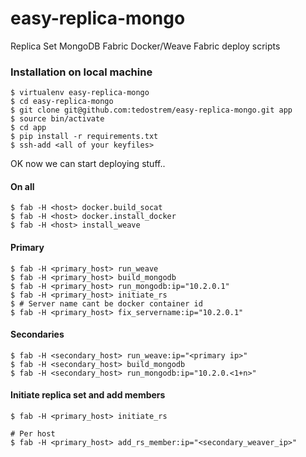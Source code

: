# easy-replica-mongo
Replica Set MongoDB Fabric Docker/Weave Fabric deploy scripts


### Installation on local machine
```
$ virtualenv easy-replica-mongo
$ cd easy-replica-mongo
$ git clone git@github.com:tedostrem/easy-replica-mongo.git app
$ source bin/activate
$ cd app
$ pip install -r requirements.txt
$ ssh-add <all of your keyfiles>
```

OK now we can start deploying stuff..
 

#### On all
```
$ fab -H <host> docker.build_socat
$ fab -H <host> docker.install_docker
$ fab -H <host> install_weave
```

#### Primary
```
$ fab -H <primary_host> run_weave
$ fab -H <primary_host> build_mongodb
$ fab -H <primary_host> run_mongodb:ip="10.2.0.1"
$ fab -H <primary_host> initiate_rs
$ # Server name cant be docker container id
$ fab -H <primary_host> fix_servername:ip="10.2.0.1"
```

#### Secondaries
```
$ fab -H <secondary_host> run_weave:ip="<primary ip>"
$ fab -H <secondary_host> build_mongodb
$ fab -H <secondary_host> run_mongodb:ip="10.2.0.<1+n>"
```

#### Initiate replica set and add members 
```
$ fab -H <primary_host> initiate_rs

# Per host
$ fab -H <primary_host> add_rs_member:ip="<secondary_weaver_ip>"
```
